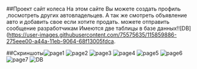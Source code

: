##Проект сайт колеса
На этом сайте Вы можете создать профиль ,посмотреть других автовладельцев.
А так же смотреть объявление авто и добавить свое если хотите продать.
можете отправить сообщение разработчикам
Имеются две таблицы в базе данных!![DB](https://user-images.githubusercontent.com/75575635/115859886-275eee00-a44a-11eb-9064-68f13005fdca.

##Скриншоты![page1](https://user-images.githubusercontent.com/75575635/115860817-7b1e0700-a44b-11eb-92e2-585a6219cc2c.png)
![page2](https://user-images.githubusercontent.com/75575635/115860820-7c4f3400-a44b-11eb-8de0-6ba086893b12.png)
![page3](https://user-images.githubusercontent.com/75575635/115860836-84a76f00-a44b-11eb-98ee-8814670b22b5.png)
![page4](https://user-images.githubusercontent.com/75575635/115860844-85d89c00-a44b-11eb-8111-c3fb64603517.png)
![page5](https://user-images.githubusercontent.com/75575635/115860847-86713280-a44b-11eb-9fbb-1be20e8c9972.png)
![page6](https://user-images.githubusercontent.com/75575635/115860849-8709c900-a44b-11eb-85f9-09ca6cc1af79.png)
![page7](https://user-images.githubusercontent.com/75575635/115860853-8709c900-a44b-11eb-91ce-bc307cd03c26.png)
![DB](https://user-images.githubusercontent.com/75575635/116394643-9f5b5880-a83c-11eb-841c-734d2f3092b1.png)

